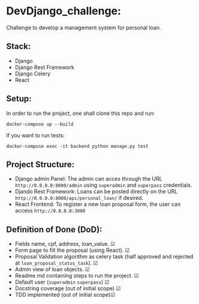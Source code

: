 # DevDjango_challenge:
Challenge to develop a management system for personal loan.

## Stack:
- Django
- Django Rest Framework
- Django Celery
- React

## Setup:
In order to run the project, one shall clone this repo and run:
```
docker-compose up --build
```
If you want to run tests:
```
docker-compose exec -it backend python manage.py test
```

## Project Structure:

 - Django admin Panel:
The admin can acces through the URL `http://0.0.0.0:8000/admin` using `superadmin` and `superpass` credentials.
 - Djando Rest Framework:
 Loans can be posted directly on the URL `http://0.0.0.0:8000/api/personal_loan/` if desired.
 - React Frontend:
 To register a new loan proposal form, the user can access `http://0.0.0.0:3000`

## Definition of Done (DoD):
  - Fields name, cpf, address, loan_value. ☑
  - Form page to fill the proposal (using React). ☑
  - Proposal Validation algorithm as celery task (half approved and rejected at `loan_proposal_status_task`). ☑
  - Admin view of loan objects. ☑
  - Readme.md containing steps to run the project. ☑
  - Default user (`superadmin` `superpass`) ☑
  - Docstring coverage (out of initial scope) ☑
  - TDD implemented (out of initial scope)☑
